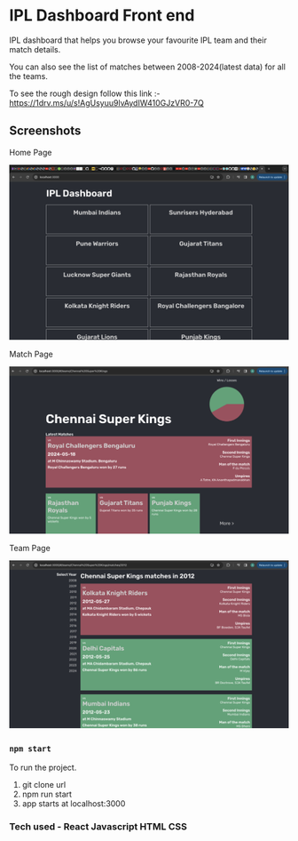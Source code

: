 # IPL Dashboard Front end

IPL dashboard that helps you browse your favourite IPL team and their match details. 

You can also see the list of matches between 2008-2024(latest data) for all the teams.

To see the rough design follow this link :- https://1drv.ms/u/s!AgUsyuu9lvAydIW410GJzVR0-7Q

## Screenshots

Home Page

![alt text](<Screenshot 2024-09-01 at 5.22.29 PM.png>)

Match Page

![alt text](<Screenshot 2024-09-01 at 5.26.45 PM.png>)

Team Page

![alt text](<Screenshot 2024-09-01 at 5.27.37 PM.png>)

### `npm start`

To run the project. 
1) git clone url
2) npm run start
3) app starts at localhost:3000


### Tech used - React Javascript HTML CSS
